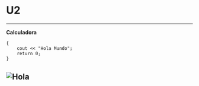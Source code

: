 # U2   
---
**Calculadora**   
```
{
    cout << "Hola Mundo";
    return 0;
}
```
![Hola](/U1/Imágenes/Hola.png)
---